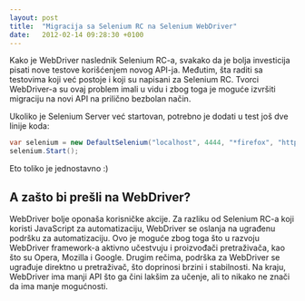 ```yaml
---
layout: post
title:  "Migracija sa Selenium RC na Selenium WebDriver"
date:   2012-02-14 09:28:30 +0100
---
```


Kako je WebDriver naslednik Selenium RC-a, svakako da je bolja investicija pisati nove testove korišćenjem novog API-ja. Međutim, šta raditi sa testovima koji već postoje i koji su napisani za Selenium RC. Tvorci WebDriver-a su ovaj problem imali u vidu i zbog toga je moguće izvršiti migraciju na novi API na prilično bezbolan način.

Ukoliko je Selenium Server već startovan, potrebno je dodati u test još dve linije koda:

```csharp
var selenium = new DefaultSelenium("localhost", 4444, "*firefox", "http://www.google.com");
selenium.Start();
```

Eto toliko je jednostavno :)

## A zašto bi prešli na WebDriver?

WebDriver bolje oponaša korisničke akcije. Za razliku od Selenium RC-a koji koristi JavaScript za automatizaciju, WebDriver se oslanja na ugrađenu podršku za automatizaciju. Ovo je moguće zbog toga što u razvoju WebDriver framework-a aktivno učestvuju i proizvođači pretraživača, kao što su Opera, Mozilla i Google. Drugim rečima, podrška za WebDriver se ugrađuje direktno u pretraživač, što doprinosi brzini i stabilnosti. Na kraju, WebDriver ima manji API što ga čini lakšim za učenje, ali to nikako ne znači da ima manje mogućnosti.
